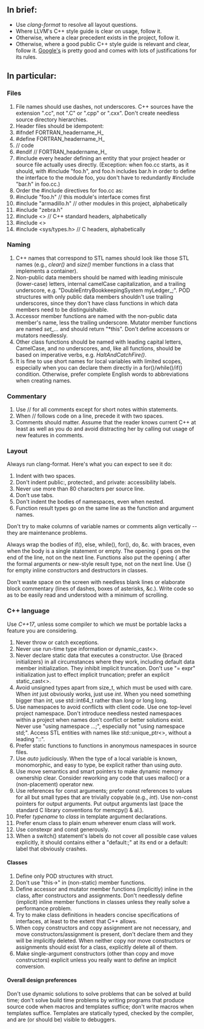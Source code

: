 ## In brief:
* Use *clang-format* to resolve all layout questions.
* Where LLVM's C++ style guide is clear on usage, follow it.
* Otherwise, where a clear precedent exists in the project, follow it.
* Otherwise, where a good public C++ style guide is relevant and clear,
  follow it.  [Google's](https://google.github.io/styleguide/cppguide.html)
  is pretty good and comes with lots of justifications for its rules.
## In particular:
### Files
1. File names should use dashes, not underscores.  C++ sources have the
extension ".cc", not ".C" or ".cpp" or ".cxx".  Don't create needless
source directory hierarchies.
1. Header files should be idempotent:
  1. #ifndef FORTRAN_headername_H_
  1. #define FORTRAN_headername_H_
  1. // code
  1. #endif  // FORTRAN_headername_H_
1. #include every header defining an entity that your project header or source
file actually uses directly.  (Exception: when foo.cc starts, as it should,
with #include "foo.h", and foo.h includes bar.h in order to define the
interface to the module foo, you don't have to redundantly #include "bar.h"
in foo.cc.)
1. Order the #include directives for foo.cc as:
  1. #include "foo.h"  // this module's interface comes first
  1. #include "armadillo.h"  // other modules in this project, alphabetically
  1. #include "zebra.h"
  1. #include <<algorithm>>  // C++ standard headers, alphabetically
  1. #include <<vector>>
  1. #include <sys/types.h>  // C headers, alphabetically
### Naming
1. C++ names that correspond to STL names should look like those STL names
(e.g., *clear()* and *size()* member functions in a class that implements
a container).
1. Non-public data members should be named with leading miniscule (lower-case)
letters, internal camelCase capitalization, and a trailing underscore,
e.g. "DoubleEntryBookkeepingSystem myLedger_;".  POD structures with
only public data members shouldn't use trailing underscores, since they
don't have class functions in which data members need to be distinguishable.
1. Accessor member functions are named with the non-public data member's name,
less the trailing underscore.  Mutator member functions are named *set_...*
and should return "*this".  Don't define accessors or mutators needlessly.
1. Other class functions should be named with leading capital letters,
CamelCase, and no underscores, and, like all functions, should be based
on imperative verbs, e.g. *HaltAndCatchFire()*.
1. It is fine to use short names for local variables with limited scopes,
especially when you can declare them directly in a for()/while()/if()
condition.  Otherwise, prefer complete English words to abbreviations
when creating names.
### Commentary
1. Use // for all comments except for short notes within statements.
1. When // follows code on a line, precede it with two spaces.
1. Comments should matter.  Assume that the reader knows current C++ at least as
well as you do and avoid distracting her by calling out usage of new
features in comments.
### Layout
Always run clang-format.  Here's what you can expect to see it do:
1. Indent with two spaces.
1. Don't indent public:, protected:, and private:
accessibility labels.
1. Never use more than 80 characters per source line.
1. Don't use tabs.
1. Don't indent the bodies of namespaces, even when nested.
1. Function result types go on the same line as the function and argument
names.

Don't try to make columns of variable names or comments
align vertically -- they are maintenance problems.

Always wrap the bodies of if(), else, while(), for(), do, &c.
with braces, even when the body is a single statement or empty.  The
opening { goes on
the end of the line, not on the next line.  Functions also put the opening
{ after the formal arguments or new-style result type, not on the next
line.  Use {} for empty inline constructors and destructors in classes.

Don't waste space on the screen with needless blank lines or elaborate block
commentary (lines of dashes, boxes of asterisks, &c.).  Write code so as to be
easily read and understood with a minimum of scrolling.
### C++ language
Use *C++17*, unless some compiler to which we must be portable lacks a feature
you are considering.
1. Never throw or catch exceptions.
1. Never use run-time type information or dynamic_cast<>.
1. Never declare static data that executes a constructor.
Use {braced initializers} in all circumstances where they work, including
default data member initialization.  They inhibit implicit truncation.
Don't use "= expr" initialization just to effect implicit truncation;
prefer an explicit static_cast<>.
1. Avoid unsigned types apart from size_t, which must be used with care.
When *int* just obviously works, just use *int*.  When you need something
bigger than *int*, use std::int64_t rather than *long* or long long.
1. Use namespaces to avoid conflicts with client code.  Use one top-level
project namespace.  Don't introduce needless nested namespaces within a
project when names don't conflict or better solutions exist.  Never use
"using namespace ...;", especially not "using namespace std;".  Access
STL entities with names like std::unique_ptr<>, without a leading "::".
1. Prefer static functions to functions in anonymous namespaces in source files.
1. Use *auto* judiciously.  When the type of a local variable is known,
monomorphic, and easy to type, be explicit rather than using *auto*.
1. Use move semantics and smart pointers to make dynamic memory ownership
clear.  Consider reworking any code that uses malloc() or a (non-placement)
operator new.
1. Use references for const arguments; prefer const references to values for
all but small types that are trivially copyable (e.g., *int*).  Use non-const
pointers for output arguments.  Put output arguments last (pace the standard
C library conventions for memcpy() & al.).
1. Prefer *typename* to *class* in template argument declarations.
1. Prefer enum class to plain enum wherever enum class will work.
1. Use constexpr and const generously.
1. When a switch() statement's labels do not cover all possible case values
explicitly, it should contains either a "default:;" at its end or a
default: label that obviously crashes.
#### Classes
1. Define only POD structures with struct.
1. Don't use "this->" in (non-static) member functions.
1. Define accessor and mutator member functions (implicitly) inline in the
class, after constructors and assignments.  Don't needlessly define
(implicit) inline member functions in classes unless they really solve a
performance problem.
1. Try to make class definitions in headers concise specifications of
interfaces, at least to the extent that C++ allows.
1. When copy constructors and copy assignment are not necessary,
and move constructors/assignment is present, don't declare them and they
will be implicitly deleted.  When neither copy nor move constructors
or assignments should exist for a class, explicitly delete all of them.
1. Make single-argument constructors (other than copy and move constructors)
explicit unless you really want to define an implicit conversion.
#### Overall design preferences
Don't use dynamic solutions to solve problems that can be solved at
build time; don't solve build time problems by writing programs that
produce source code when macros and templates suffice; don't write macros
when templates suffice.  Templates are statically typed, checked by the
compiler, and are (or should be) visible to debuggers.

